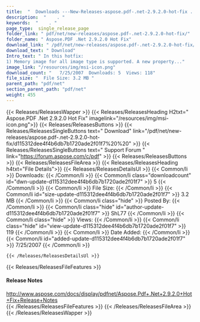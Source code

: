 ```yaml
---
title:  "  Downloads ---New-Releases-aspose.pdf-.net-2.9.2.0-hot-fix . " 
description:  "    . " 
keywords:  "    . " 
page_type:  single_release_page
folder_link: " pdf/net/new-releases/aspose.pdf-.net-2.9.2.0-hot-fix/"
folder_name: " Aspose.PDF .Net 2.9.2.0 Hot Fix"
download_link: " /pdf/net/new-releases/aspose.pdf-.net-2.9.2.0-hot-fix/d115312dee4f4b6db7b1720ade2f01f7"
download_text: " Download"
Intro_text: " In this hotfix:
1) Memory image for all image type is supported. A new property..."
image_link: "/resources/img/msi-icon.png"
download_count: "   7/25/2007  Downloads: 5  Views: 118"
file_size: "  File Size: 3.2 MB "
parent_path: "pdf/net"
section_parent_path: "pdf/net"
weight: 455
---
```


{{< Releases/ReleasesWapper >}}
  {{< Releases/ReleasesHeading H2txt=" Aspose.PDF .Net 2.9.2.0 Hot Fix" imagelink="/resources/img/msi-icon.png">}}
  {{< Releases/ReleasesButtons >}}
    {{< Releases/ReleasesSingleButtons text=" Download" link="/pdf/net/new-releases/aspose.pdf-.net-2.9.2.0-hot-fix/d115312dee4f4b6db7b1720ade2f01f7%20%20" >}}
    {{< Releases/ReleasesSingleButtons text=" Support Forum " link="https://forum.aspose.com/c/pdf" >}}
  {{< Releases/ReleasesButtons >}}
  {{< Releases/ReleasesFileArea >}}
    {{< Releases/ReleasesHeading h4txt="File Details">}}
    {{< Releases/ReleasesDetailsUl >}}
            {{< Common/li  >}} Downloads: {{< /Common/li >}} 
      {{< Common/li class="downloadcount" id="dwn-update-d115312dee4f4b6db7b1720ade2f01f7" >}} 5 {{< /Common/li >}} 
      {{< Common/li  >}} File Size: {{< /Common/li >}} 
      {{< Common/li id="size-update-d115312dee4f4b6db7b1720ade2f01f7" >}} 3.2 MB {{< /Common/li >}} 
      {{< Common/li  class="hide" >}} Posted By: {{< /Common/li >}} 
      {{< Common/li class="hide" id="author-update-d115312dee4f4b6db7b1720ade2f01f7" >}} ShL77 {{< /Common/li >}} 
      {{< Common/li class="hide"  >}} Views: {{< /Common/li >}} 
      {{< Common/li class="hide" id="view-update-d115312dee4f4b6db7b1720ade2f01f7" >}} 119 {{< /Common/li >}} 
      {{< Common/li  >}} Date Added: {{< /Common/li >}} 
      {{< Common/li id="added-update-d115312dee4f4b6db7b1720ade2f01f7" >}} 7/25/2007 {{< /Common/li >}} 

    {{< /Releases/ReleasesDetailsUl >}}

  {{< Releases/ReleasesFileFeatures >}}
      <h4>Release Notes</h4><div><a href="http://www.aspose.com/docs/display/pdfnet/Aspose.Pdf+.Net+2.9.2.0+Hot+Fix+Release+Notes">http://www.aspose.com/docs/display/pdfnet/Aspose.Pdf+.Net+2.9.2.0+Hot+Fix+Release+Notes</a></div>
  {{< /Releases/ReleasesFileFeatures >}}
 {{< /Releases/ReleasesFileArea >}}
{{< /Releases/ReleasesWapper >}}


